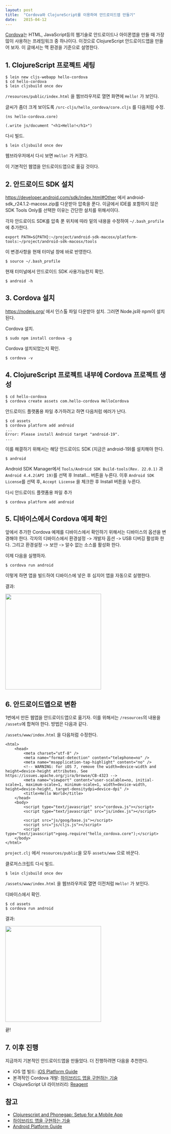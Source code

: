 ```yaml
---
layout: post
title:  "Cordova와 ClojureScript를 이용하여 안드로이드앱 만들기"
date:   2015-04-12
---
```


[Cordova](http://cordova.apache.org/)는 HTML, JavaScript등의 웹기술로 안드로이드나 아이폰앱을 만들 때 가장 많이 사용하는 프레임워크 중 하나이다. 이것으로 ClojureScript 안드로이드앱을 만들어 보자. 이 글에서는 맥 환경을 기준으로 설명한다.

## 1. ClojureScript 프로젝트 세팅

```
$ lein new cljs-webapp hello-cordova
$ cd hello-cordova
$ lein cljsbuild once dev
```

`/resources/public/index.html` 을 웹브라우저로 열면 화면에 `Hello!` 가 보인다.

글씨가 좀더 크게 보이도록 `/src-cljs/hello_cordova/core.cljs` 를 다음처럼 수정.

```
(ns hello-cordova.core)

(.write js/document "<h1>Hello!</h1>")
```

다시 빌드.

```
$ lein cljsbuild once dev
```

웹브라우저에서 다시 보면 `Hello!` 가 커졌다.

이 기본적인 웹앱을 안드로이드앱으로 옮길 것이다.

## 2. 안드로이드 SDK 설치

<https://developer.android.com/sdk/index.html#Other> 에서 android-sdk_r24.1.2-macosx.zip를 다운받아 압축을 푼다. 이글에서 IDE를 포함하지 않은 SDK Tools Only를 선택한 이유는 간단한 설치를 위해서이다.

각자 안드로이드 SDK를 압축 푼 위치에 따라 밑의 내용을 수정하여 `~/.bash_profile`에 추가한다.

`export PATH=${PATH}:~/project/android-sdk-macosx/platform-tools:~/project/android-sdk-macosx/tools`

이 변경사항을 현재 터미널 창에 바로 반영한다.

```
$ source ~/.bash_profile
```

현재 터미널에서 안드로이드 SDK 사용가능한지 확인.

```
$ android -h
```

## 3. Cordova 설치

<https://nodejs.org/> 에서 인스톨 파일 다운받아 설치. 그러면 Node.js와 npm이 설치된다.

Cordova 설치.

```
$ sudo npm install cordova -g
```

Cordova 설치되었는지 확인.

```
$ cordova -v
```

## 4. ClojureScript 프로젝트 내부에 Cordova 프로젝트 생성

```
$ cd hello-cordova
$ cordova create assets com.hello-cordova HelloCordova
```

안드로이드 플랫폼용 파일 추가하려고 하면 다음처럼 에러가 난다.

```
$ cd assets
$ cordova platform add android
...
Error: Please install Android target "android-19".
...
```

이를 해결하기 위해서는 해당 안드로이드 SDK (지금은 android-19)를 설치해야 한다.

```
$ android
```

Android SDK Manager에서 `Tools/Android SDK Build-tools(Rev. 22.0.1)` 과 `Android 4.4.2(API 19)`를 선택 후 Install... 버튼을 누른다. 이후 `Android SDK License`를 선택 후, `Accept License` 을 체크한 후 Install 버튼을 누른다.

다시 안드로이드 플랫폼용 파일 추가

```
$ cordova platform add android
```

## 5. 디바이스에서 Cordova 예제 확인

앞에서 추가한 Cordova 예제를 디바이스에서 확인하기 위해서는 디바이스의 옵션을 변경해야 한다. 각자의 디바이스에서 환경설정 -> 개발자 옵션 -> USB 디버깅 활성화 한다. 그리고 환경설정 -> 보안 -> 알수 없는 소스를 활성화 한다.

이제 다음을 실행하자.

```
$ cordova run android
```

이렇게 하면 앱을 빌드하여 디바이스에 넣은 후 심지어 앱을 자동으로 실행한다.

결과:

<img src="/img/2015-04-12-post/img1.jpg" width="300">

## 6. 안드로이드앱으로 변환  

1번에서 만든 웹앱을 안드로이드앱으로 옮기자. 이를 위해서는 `/resources`의 내용을 `/assets`에 합쳐야 한다. 방법은 다음과 같다.

`/assets/www/index.html` 을 다음처럼 수정한다.

```
<html>
    <head>
        <meta charset="utf-8" />
        <meta name="format-detection" content="telephone=no" />
        <meta name="msapplication-tap-highlight" content="no" />
        <!-- WARNING: for iOS 7, remove the width=device-width and height=device-height attributes. See https://issues.apache.org/jira/browse/CB-4323 -->
        <meta name="viewport" content="user-scalable=no, initial-scale=1, maximum-scale=1, minimum-scale=1, width=device-width, height=device-height, target-densitydpi=device-dpi" />
        <title>Hello World</title>
    </head>
    <body>
        <script type="text/javascript" src="cordova.js"></script>
        <script type="text/javascript" src="js/index.js"></script>

        <script src="js/goog/base.js"></script>
        <script src="js/cljs.js"></script>
        <script type="text/javascript">goog.require("hello_cordova.core");</script>
    </body>
</html>
```

`project.clj` 에서 `resources/public`을 모두 `assets/www` 으로 바꾼다.

클로저스크립트 다시 빌드.

```
$ lein cljsbuild once dev
```

`/assets/www/index.html` 을 웹브라우저로 열면 이전처럼 `Hello!` 가 보인다.

디바이스에서 확인.

```
$ cd assets
$ cordova run android
```

결과:

<img src="/img/2015-04-12-post/img2.jpg" width="300">

끝!

## 7. 이후 진행

지금까지 기본적인 안드로이드앱을 만들었다. 더 진행하려면 다음을 추천한다.

- iOS 앱 빌드: [iOS Platform Guide](http://cordova.apache.org/docs/en/4.0.0/guide_platforms_ios_index.md.html#iOS%20Platform%20Guide)
- 본격적인 Cordova 개발: [하이브리드 앱을 구현하는 기술](http://www.yes24.com/24/goods/16669540)
- ClojureScript UI 라이브러리: [Reagent](http://reagent-project.github.io/)

## 참고
- [Clojurescript and Phonegap: Setup for a Mobile App](https://judithmassa.wordpress.com/2014/06/13/clojurescript-and-phonegap-setup-for-a-mobile-app/)
- [하이브리드 앱을 구현하는 기술](http://www.yes24.com/24/goods/16669540)
- [Android Platform Guide](http://cordova.apache.org/docs/en/4.0.0/guide_platforms_android_index.md.html#Android%20Platform%20Guide)
